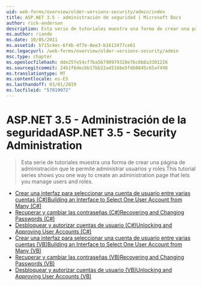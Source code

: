```yaml
---
uid: web-forms/overview/older-versions-security/admin/index
title: ASP.NET 3.5 - administración de seguridad | Microsoft Docs
author: rick-anderson
description: Esta serie de tutoriales muestra una forma de crear una página de administración que le permite administrar usuarios y roles.
ms.author: riande
ms.date: 10/05/2011
ms.assetid: b715c4ec-6f4b-4f7e-8ee3-b1613477ce61
msc.legacyurl: /web-forms/overview/older-versions-security/admin
msc.type: chapter
ms.openlocfilehash: dde25fe54cf7ba56790979328e7bc8b8a3301226
ms.sourcegitcommit: 24b1f6decbb17bb22a45166e5fdb0845c65af498
ms.translationtype: MT
ms.contentlocale: es-ES
ms.lasthandoff: 03/01/2019
ms.locfileid: "57019072"
---
```

<a name="aspnet-35---security-administration"></a><span data-ttu-id="dfc5c-103">ASP.NET 3.5 - Administración de la seguridad</span><span class="sxs-lookup"><span data-stu-id="dfc5c-103">ASP.NET 3.5 - Security Administration</span></span>
====================
> <span data-ttu-id="dfc5c-104">Esta serie de tutoriales muestra una forma de crear una página de administración que le permite administrar usuarios y roles.</span><span class="sxs-lookup"><span data-stu-id="dfc5c-104">This tutorial series shows you one way to create an administration page that lets you manage users and roles.</span></span>


- [<span data-ttu-id="dfc5c-105">Crear una interfaz para seleccionar una cuenta de usuario entre varias cuentas (C#)</span><span class="sxs-lookup"><span data-stu-id="dfc5c-105">Building an Interface to Select One User Account from Many (C#)</span></span>](building-an-interface-to-select-one-user-account-from-many-cs.md)
- [<span data-ttu-id="dfc5c-106">Recuperar y cambiar las contraseñas (C#)</span><span class="sxs-lookup"><span data-stu-id="dfc5c-106">Recovering and Changing Passwords (C#)</span></span>](recovering-and-changing-passwords-cs.md)
- [<span data-ttu-id="dfc5c-107">Desbloquear y autorizar cuentas de usuario (C#)</span><span class="sxs-lookup"><span data-stu-id="dfc5c-107">Unlocking and Approving User Accounts (C#)</span></span>](unlocking-and-approving-user-accounts-cs.md)
- [<span data-ttu-id="dfc5c-108">Crear una interfaz para seleccionar una cuenta de usuario entre varias cuentas (VB)</span><span class="sxs-lookup"><span data-stu-id="dfc5c-108">Building an Interface to Select One User Account from Many (VB)</span></span>](building-an-interface-to-select-one-user-account-from-many-vb.md)
- [<span data-ttu-id="dfc5c-109">Recuperar y cambiar las contraseñas (VB)</span><span class="sxs-lookup"><span data-stu-id="dfc5c-109">Recovering and Changing Passwords (VB)</span></span>](recovering-and-changing-passwords-vb.md)
- [<span data-ttu-id="dfc5c-110">Desbloquear y autorizar cuentas de usuario (VB)</span><span class="sxs-lookup"><span data-stu-id="dfc5c-110">Unlocking and Approving User Accounts (VB)</span></span>](unlocking-and-approving-user-accounts-vb.md)
